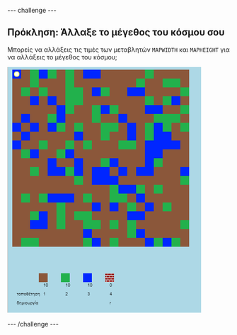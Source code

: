 --- challenge ---

## Πρόκληση: Άλλαξε το μέγεθος του κόσμου σου

Μπορείς να αλλάξεις τις τιμές των μεταβλητών `MAPWIDTH` και `MAPHEIGHT` για να αλλάξεις το μέγεθος του κόσμου;

![screenshot](images/craft-mapsize.png)

--- /challenge ---